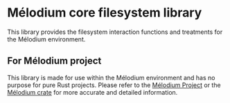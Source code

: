 
# Mélodium core filesystem library

This library provides the filesystem interaction functions and treatments for the Mélodium environment.

## For Mélodium project

This library is made for use within the Mélodium environment and has no purpose for pure Rust projects.
Please refer to the [Mélodium Project](https://melodium.tech/) or
the [Mélodium crate](https://docs.rs/melodium/latest/melodium/) for more accurate and detailed information.
